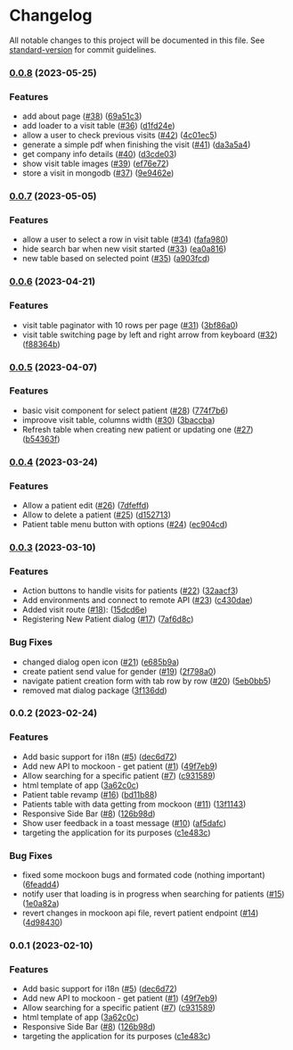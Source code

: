 # Changelog

All notable changes to this project will be documented in this file. See [standard-version](https://github.com/conventional-changelog/standard-version) for commit guidelines.

### [0.0.8](https://github.com/Johngtka/Biomagnthick-app/compare/v0.0.7...v0.0.8) (2023-05-25)


### Features

* add about page ([#38](https://github.com/Johngtka/Biomagnthick-app/issues/38)) ([69a51c3](https://github.com/Johngtka/Biomagnthick-app/commit/69a51c3e577813f289c54c3c1ea6e12e2de18950))
* add loader to a visit table ([#36](https://github.com/Johngtka/Biomagnthick-app/issues/36)) ([d1fd24e](https://github.com/Johngtka/Biomagnthick-app/commit/d1fd24e3ed667db874fcc8b0acff9349bdff05c5))
* allow a user to check previous visits ([#42](https://github.com/Johngtka/Biomagnthick-app/issues/42)) ([4c01ec5](https://github.com/Johngtka/Biomagnthick-app/commit/4c01ec50329d37d13fd4bcfba690d0bcbe088f67))
* generate a simple pdf when finishing the visit ([#41](https://github.com/Johngtka/Biomagnthick-app/issues/41)) ([da3a5a4](https://github.com/Johngtka/Biomagnthick-app/commit/da3a5a46ca77967d9f3d87531f85faebf9d5c8b3))
* get company info details ([#40](https://github.com/Johngtka/Biomagnthick-app/issues/40)) ([d3cde03](https://github.com/Johngtka/Biomagnthick-app/commit/d3cde0342da48a33977b0af6a98cfc8b0fed067d))
* show visit table images ([#39](https://github.com/Johngtka/Biomagnthick-app/issues/39)) ([ef76e72](https://github.com/Johngtka/Biomagnthick-app/commit/ef76e7275bd620fb7f5f0b4b65107c7fa3794c35))
* store a visit in mongodb ([#37](https://github.com/Johngtka/Biomagnthick-app/issues/37)) ([9e9462e](https://github.com/Johngtka/Biomagnthick-app/commit/9e9462e03a659bfe679ee70f31a3d12a6962c370))

### [0.0.7](https://github.com/Johngtka/Biomagnthick-app/compare/v0.0.6...v0.0.7) (2023-05-05)


### Features

* allow a user to select a row in visit table ([#34](https://github.com/Johngtka/Biomagnthick-app/issues/34)) ([fafa980](https://github.com/Johngtka/Biomagnthick-app/commit/fafa980c03ed7ad50d1610e8690138f0e2108d91))
* hide search bar when new visit started ([#33](https://github.com/Johngtka/Biomagnthick-app/issues/33)) ([ea0a816](https://github.com/Johngtka/Biomagnthick-app/commit/ea0a816cb68bf810009d64ce38fbf09059a0bf2c))
* new table based on selected point ([#35](https://github.com/Johngtka/Biomagnthick-app/issues/35)) ([a903fcd](https://github.com/Johngtka/Biomagnthick-app/commit/a903fcd2f815a35c3f1e6bf994ffb54733a73ca3))

### [0.0.6](https://github.com/Johngtka/Biomagnthick-app/compare/v0.0.5...v0.0.6) (2023-04-21)


### Features

* visit table paginator with 10 rows per page ([#31](https://github.com/Johngtka/Biomagnthick-app/issues/31)) ([3bf86a0](https://github.com/Johngtka/Biomagnthick-app/commit/3bf86a053ab4a2e6f95d09dc8d78e6177f280f67))
* visit table switching page by left and right arrow from keyboard ([#32](https://github.com/Johngtka/Biomagnthick-app/issues/32)) ([f88364b](https://github.com/Johngtka/Biomagnthick-app/commit/f88364b6d8dd72f6a16c805873fce17d294a3441))

### [0.0.5](https://github.com/Johngtka/Biomagnthick-app/compare/v0.0.4...v0.0.5) (2023-04-07)


### Features

* basic visit component for select patient ([#28](https://github.com/Johngtka/Biomagnthick-app/issues/28)) ([774f7b6](https://github.com/Johngtka/Biomagnthick-app/commit/774f7b6208aa4c9d48871de8e05a1771441a8c35))
* improove visit table, columns width ([#30](https://github.com/Johngtka/Biomagnthick-app/issues/30)) ([3baccba](https://github.com/Johngtka/Biomagnthick-app/commit/3baccbae3a03ab323a3a242bd5309d168737292a))
* Refresh table when creating new patient or updating one ([#27](https://github.com/Johngtka/Biomagnthick-app/issues/27)) ([b54363f](https://github.com/Johngtka/Biomagnthick-app/commit/b54363f1674e1eb10cb7285f7e4d2d9a96a60243))

### [0.0.4](https://github.com/Johngtka/Biomagnthick-app/compare/v0.0.3...v0.0.4) (2023-03-24)


### Features

* Allow a patient edit ([#26](https://github.com/Johngtka/Biomagnthick-app/issues/26)) ([7dfeffd](https://github.com/Johngtka/Biomagnthick-app/commit/7dfeffd107f6c9b1555f5f611d064d89d54ed1a6))
* Allow to delete a patient ([#25](https://github.com/Johngtka/Biomagnthick-app/issues/25)) ([d152713](https://github.com/Johngtka/Biomagnthick-app/commit/d1527130cf1a52e4b0eb1a3fa322a8cd37df50a1))
* Patient table menu button with options ([#24](https://github.com/Johngtka/Biomagnthick-app/issues/24)) ([ec904cd](https://github.com/Johngtka/Biomagnthick-app/commit/ec904cd2501d305847ac4f8251a79e423df82063))

### [0.0.3](https://github.com/Johngtka/Biomagnthick-app/compare/v0.0.2...v0.0.3) (2023-03-10)


### Features

* Action buttons to handle visits for patients ([#22](https://github.com/Johngtka/Biomagnthick-app/issues/22)) ([32aacf3](https://github.com/Johngtka/Biomagnthick-app/commit/32aacf3a1fc2318faa936432f96e31ee74d615da))
* Add environments and connect to remote API ([#23](https://github.com/Johngtka/Biomagnthick-app/issues/23)) ([c430dae](https://github.com/Johngtka/Biomagnthick-app/commit/c430daec5bee0d35aba9475a9109e6f54631ff43))
* Added visit route ([#18](https://github.com/Johngtka/Biomagnthick-app/issues/18)): ([15dcd6e](https://github.com/Johngtka/Biomagnthick-app/commit/15dcd6e8ed2156e35ec943d5ce40bfbf7651c45a))
* Registering New Patient dialog ([#17](https://github.com/Johngtka/Biomagnthick-app/issues/17)) ([7af6d8c](https://github.com/Johngtka/Biomagnthick-app/commit/7af6d8c3be56632058e646e54149b62128871728))


### Bug Fixes

* changed dialog open icon ([#21](https://github.com/Johngtka/Biomagnthick-app/issues/21)) ([e685b9a](https://github.com/Johngtka/Biomagnthick-app/commit/e685b9a5abfd02c67daef2507f388488a9caefe5))
* create patient send value for gender ([#19](https://github.com/Johngtka/Biomagnthick-app/issues/19)) ([2f798a0](https://github.com/Johngtka/Biomagnthick-app/commit/2f798a0e2f658aefc4a442b7585a7ca6be39bf0c))
* navigate patient creation form with tab row by  row ([#20](https://github.com/Johngtka/Biomagnthick-app/issues/20)) ([5eb0bb5](https://github.com/Johngtka/Biomagnthick-app/commit/5eb0bb52d289da9ce4ce2548b59508575a13ac4a))
* removed mat dialog package ([3f136dd](https://github.com/Johngtka/Biomagnthick-app/commit/3f136ddb4be108d7c694c3c3099384d958940f29))

### 0.0.2 (2023-02-24)


### Features

* Add basic support for i18n ([#5](https://github.com/Johngtka/Biomagnthick-app/issues/5)) ([dec6d72](https://github.com/Johngtka/Biomagnthick-app/commit/dec6d721423957dae8a2f0767bb5ecde6ade3485))
* Add new API to mockoon - get patient ([#1](https://github.com/Johngtka/Biomagnthick-app/issues/1)) ([49f7eb9](https://github.com/Johngtka/Biomagnthick-app/commit/49f7eb9c096dd5f1ef60a87804846b5ca4361dac))
* Allow searching for a specific patient ([#7](https://github.com/Johngtka/Biomagnthick-app/issues/7)) ([c931589](https://github.com/Johngtka/Biomagnthick-app/commit/c93158940574c3bf478b53913b7216e21e510161))
* html template of app ([3a62c0c](https://github.com/Johngtka/Biomagnthick-app/commit/3a62c0cdf7109022f45dd82fc3f748ede0bd6f71))
* Patient table revamp ([#16](https://github.com/Johngtka/Biomagnthick-app/issues/16)) ([bd11b88](https://github.com/Johngtka/Biomagnthick-app/commit/bd11b8810e3afa7bf8884943bf3558447917d630))
* Patients table with data getting from mockoon ([#11](https://github.com/Johngtka/Biomagnthick-app/issues/11)) ([13f1143](https://github.com/Johngtka/Biomagnthick-app/commit/13f1143f5578521b21e8737390c187e248987f28))
* Responsive Side Bar ([#8](https://github.com/Johngtka/Biomagnthick-app/issues/8)) ([126b98d](https://github.com/Johngtka/Biomagnthick-app/commit/126b98d6e0a9d20afe24b78bae3e9c2c14833af7))
* Show user feedback in a toast message ([#10](https://github.com/Johngtka/Biomagnthick-app/issues/10)) ([af5dafc](https://github.com/Johngtka/Biomagnthick-app/commit/af5dafcb23cad0c948b50711ec276b9d16bda95d))
* targeting the application for its purposes ([c1e483c](https://github.com/Johngtka/Biomagnthick-app/commit/c1e483ca6b08dfdb824c1c56aa11e2c662e98b8a))


### Bug Fixes

* fixed some mockoon bugs and formated code (nothing important) ([6feadd4](https://github.com/Johngtka/Biomagnthick-app/commit/6feadd4f3dbae3f2deb66e866f75858f20b8213e))
* notify user that loading is in progress when searching for patients ([#15](https://github.com/Johngtka/Biomagnthick-app/issues/15)) ([1e0a82a](https://github.com/Johngtka/Biomagnthick-app/commit/1e0a82a2c0c7f57c400f066f5a87b352ee25fec9))
* revert changes in mockoon api file, revert patient endpoint ([#14](https://github.com/Johngtka/Biomagnthick-app/issues/14)) ([4d98430](https://github.com/Johngtka/Biomagnthick-app/commit/4d98430ba1e05a625b50076e04652286396ec6b2))

### 0.0.1 (2023-02-10)


### Features

* Add basic support for i18n ([#5](https://github.com/Johngtka/Biomagnthick-app/issues/5)) ([dec6d72](https://github.com/Johngtka/Biomagnthick-app/commit/dec6d721423957dae8a2f0767bb5ecde6ade3485))
* Add new API to mockoon - get patient ([#1](https://github.com/Johngtka/Biomagnthick-app/issues/1)) ([49f7eb9](https://github.com/Johngtka/Biomagnthick-app/commit/49f7eb9c096dd5f1ef60a87804846b5ca4361dac))
* Allow searching for a specific patient ([#7](https://github.com/Johngtka/Biomagnthick-app/issues/7)) ([c931589](https://github.com/Johngtka/Biomagnthick-app/commit/c93158940574c3bf478b53913b7216e21e510161))
* html template of app ([3a62c0c](https://github.com/Johngtka/Biomagnthick-app/commit/3a62c0cdf7109022f45dd82fc3f748ede0bd6f71))
* Responsive Side Bar ([#8](https://github.com/Johngtka/Biomagnthick-app/issues/8)) ([126b98d](https://github.com/Johngtka/Biomagnthick-app/commit/126b98d6e0a9d20afe24b78bae3e9c2c14833af7))
* targeting the application for its purposes ([c1e483c](https://github.com/Johngtka/Biomagnthick-app/commit/c1e483ca6b08dfdb824c1c56aa11e2c662e98b8a))
